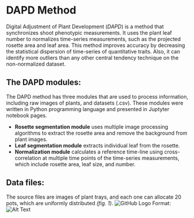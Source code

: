 # DAPD Method
Digital Adjustment of Plant Development (_DAPD_) is a method that synchronizes shoot phenotypic measurements. It uses the plant leaf number to normalizes time-series measurements, such as the projected rosette area and leaf area. This method improves accuracy by decreasing the statistical dispersion of time-series of quantitative traits. Also, it can identify more outliers than any other central tendency technique on the non-normalized dataset.

## The DAPD modules: 
The DAPD method has three modules that are used to process information, including raw images of plants, and datasets (.csv). These modules were written in Python programming language and presented in Juptyter notebook pages. 
- __Rosette segmentation module__ uses multiple image processing algorithms to extract the rosette area and remove the background from plant images. 
- __Leaf segmentation module__  extracts individual leaf from the rosette. 
- __Normalization module__ calculates a reference time-line using cross-correlation at multiple time points of the time-series measurements, which include rosette area, leaf size, and number.
## Data files:
The source files are images of plant trays, and each one can allocate 20 pots, which are uniformly distributed _(fig. 1)_. 
![GitHub Logo](https://github.com/diloc/DAPD_Normalization/blob/master/2017-11-27-15-35_T06_cam03.jpg) Format: ![Alt Text](url)
